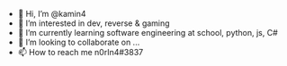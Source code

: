 - 👋 Hi, I’m @kamin4
- 👀 I’m interested in dev, reverse & gaming
- 🌱 I’m currently learning software engineering at school, python, js, C#
- 💞️ I’m looking to collaborate on ...
- 📫 How to reach me n0rIn4#3837

<!---
kamin4/kamin4 is a ✨ special ✨ repository because its `README.md` (this file) appears on your GitHub profile.
You can click the Preview link to take a look at your changes.
--->
